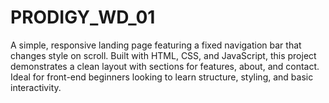 # PRODIGY_WD_01
A simple, responsive landing page featuring a fixed navigation bar that changes style on scroll. Built with HTML, CSS, and JavaScript, this project demonstrates a clean layout with sections for features, about, and contact. Ideal for front-end beginners looking to learn structure, styling, and basic interactivity.
